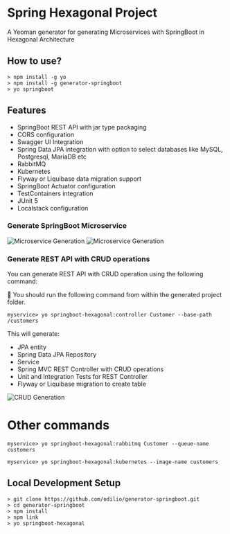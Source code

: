 # Spring Hexagonal Project
A Yeoman generator for generating Microservices with SpringBoot in Hexagonal Architecture

## How to use?

```
> npm install -g yo
> npm install -g generator-springboot
> yo springboot
```

## Features

* SpringBoot REST API with jar type packaging
* CORS configuration
* Swagger UI Integration
* Spring Data JPA integration with option to select databases like MySQL, Postgresql, MariaDB etc
* RabbitMQ
* Kubernetes
* Flyway or Liquibase data migration support
* SpringBoot Actuator configuration
* TestContainers integration
* JUnit 5 
* Localstack configuration

### Generate SpringBoot Microservice

![Microservice Generation](docs/server-generation-1.png)
![Microservice Generation](docs/server-generation-2.png)

### Generate REST API with CRUD operations
You can generate REST API with CRUD operation using the following command:

:high_brightness: You should run the following command from within the generated project folder. 

`myservice> yo springboot-hexagonal:controller Customer --base-path /customers`

This will generate:
* JPA entity
* Spring Data JPA Repository
* Service
* Spring MVC REST Controller with CRUD operations
* Unit and Integration Tests for REST Controller
* Flyway or Liquibase migration to create table

![CRUD Generation](docs/crud-generation.png)

# Other commands

`myservice> yo springboot-hexagonal:rabbitmq Customer --queue-name customers`

`myservice> yo springboot-hexagonal:kubernetes --image-name customers`

## Local Development Setup

```
> git clone https://github.com/odilio/generator-springboot.git
> cd generator-springboot
> npm install 
> npm link
> yo springboot-hexagonal
```

